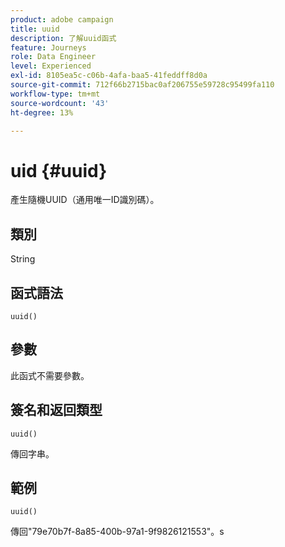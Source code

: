 ```yaml
---
product: adobe campaign
title: uuid
description: 了解uuid函式
feature: Journeys
role: Data Engineer
level: Experienced
exl-id: 8105ea5c-c06b-4afa-baa5-41feddff8d0a
source-git-commit: 712f66b2715bac0af206755e59728c95499fa110
workflow-type: tm+mt
source-wordcount: '43'
ht-degree: 13%

---
```


# uid {#uuid}

產生隨機UUID（通用唯一ID識別碼）。

## 類別

String

## 函式語法

`uuid()`

## 參數

此函式不需要參數。

## 簽名和返回類型

`uuid()`

傳回字串。

## 範例

`uuid()`

傳回&quot;79e70b7f-8a85-400b-97a1-9f9826121553&quot;。s
